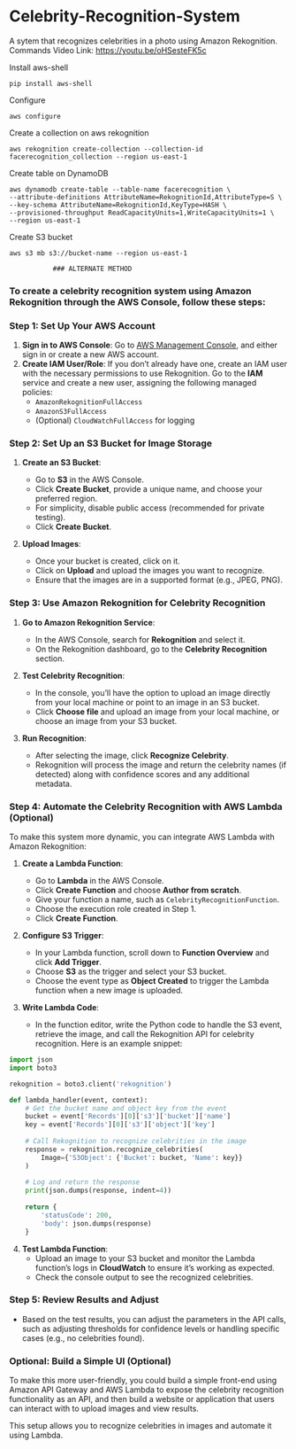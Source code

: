 # Celebrity-Recognition-System
A sytem that recognizes celebrities in a photo using Amazon Rekognition.
Commands
Video Link: https://youtu.be/oHSesteFK5c

Install aws-shell
```
pip install aws-shell
```
Configure
```
aws configure
```
Create a collection on aws rekognition
```
aws rekognition create-collection --collection-id facerecognition_collection --region us-east-1
```
Create table on DynamoDB

```
aws dynamodb create-table --table-name facerecognition \
--attribute-definitions AttributeName=RekognitionId,AttributeType=S \
--key-schema AttributeName=RekognitionId,KeyType=HASH \
--provisioned-throughput ReadCapacityUnits=1,WriteCapacityUnits=1 \
--region us-east-1
```
Create S3 bucket
```
aws s3 mb s3://bucket-name --region us-east-1
```

               ### ALTERNATE METHOD
### To create a celebrity recognition system using Amazon Rekognition through the AWS Console, follow these steps:

### Step 1: Set Up Your AWS Account

1. **Sign in to AWS Console**: Go to [AWS Management Console](https://aws.amazon.com/console/), and either sign in or create a new AWS account.
2. **Create IAM User/Role**: If you don’t already have one, create an IAM user with the necessary permissions to use Rekognition. Go to the **IAM** service and create a new user, assigning the following managed policies:
   - `AmazonRekognitionFullAccess`
   - `AmazonS3FullAccess`
   - (Optional) `CloudWatchFullAccess` for logging

### Step 2: Set Up an S3 Bucket for Image Storage

1. **Create an S3 Bucket**:
   - Go to **S3** in the AWS Console.
   - Click **Create Bucket**, provide a unique name, and choose your preferred region.
   - For simplicity, disable public access (recommended for private testing).
   - Click **Create Bucket**.

2. **Upload Images**:
   - Once your bucket is created, click on it.
   - Click on **Upload** and upload the images you want to recognize.
   - Ensure that the images are in a supported format (e.g., JPEG, PNG).

### Step 3: Use Amazon Rekognition for Celebrity Recognition

1. **Go to Amazon Rekognition Service**:
   - In the AWS Console, search for **Rekognition** and select it.
   - On the Rekognition dashboard, go to the **Celebrity Recognition** section.

2. **Test Celebrity Recognition**:
   - In the console, you’ll have the option to upload an image directly from your local machine or point to an image in an S3 bucket.
   - Click **Choose file** and upload an image from your local machine, or choose an image from your S3 bucket.

3. **Run Recognition**:
   - After selecting the image, click **Recognize Celebrity**.
   - Rekognition will process the image and return the celebrity names (if detected) along with confidence scores and any additional metadata.

### Step 4: Automate the Celebrity Recognition with AWS Lambda (Optional)

To make this system more dynamic, you can integrate AWS Lambda with Amazon Rekognition:

1. **Create a Lambda Function**:
   - Go to **Lambda** in the AWS Console.
   - Click **Create Function** and choose **Author from scratch**.
   - Give your function a name, such as `CelebrityRecognitionFunction`.
   - Choose the execution role created in Step 1.
   - Click **Create Function**.

2. **Configure S3 Trigger**:
   - In your Lambda function, scroll down to **Function Overview** and click **Add Trigger**.
   - Choose **S3** as the trigger and select your S3 bucket.
   - Choose the event type as **Object Created** to trigger the Lambda function when a new image is uploaded.

3. **Write Lambda Code**:
   - In the function editor, write the Python code to handle the S3 event, retrieve the image, and call the Rekognition API for celebrity recognition. Here is an example snippet:

```python
import json
import boto3

rekognition = boto3.client('rekognition')

def lambda_handler(event, context):
    # Get the bucket name and object key from the event
    bucket = event['Records'][0]['s3']['bucket']['name']
    key = event['Records'][0]['s3']['object']['key']
    
    # Call Rekognition to recognize celebrities in the image
    response = rekognition.recognize_celebrities(
        Image={'S3Object': {'Bucket': bucket, 'Name': key}}
    )
    
    # Log and return the response
    print(json.dumps(response, indent=4))
    
    return {
        'statusCode': 200,
        'body': json.dumps(response)
    }
```

4. **Test Lambda Function**:
   - Upload an image to your S3 bucket and monitor the Lambda function’s logs in **CloudWatch** to ensure it’s working as expected.
   - Check the console output to see the recognized celebrities.

### Step 5: Review Results and Adjust

- Based on the test results, you can adjust the parameters in the API calls, such as adjusting thresholds for confidence levels or handling specific cases (e.g., no celebrities found).
  
### Optional: Build a Simple UI (Optional)

To make this more user-friendly, you could build a simple front-end using Amazon API Gateway and AWS Lambda to expose the celebrity recognition functionality as an API, and then build a website or application that users can interact with to upload images and view results.



This setup allows you to recognize celebrities in images and automate it using Lambda.
